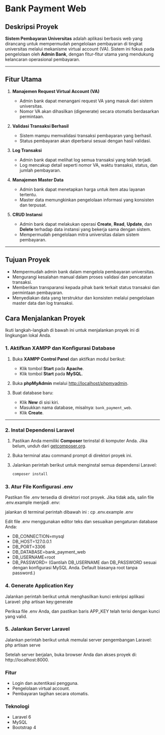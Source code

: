 # Bank Payment Web
## Deskripsi Proyek

**Sistem Pembayaran Universitas** adalah aplikasi berbasis web yang dirancang untuk mempermudah pengelolaan pembayaran di tingkat universitas melalui mekanisme virtual account (VA). Sistem ini fokus pada pengelolaan oleh **Admin Bank**, dengan fitur-fitur utama yang mendukung kelancaran operasional pembayaran.

---

## Fitur Utama

1. **Manajemen Request Virtual Account (VA)**  
   - Admin bank dapat menangani request VA yang masuk dari sistem universitas.  
   - Nomor VA akan dihasilkan (digenerate) secara otomatis berdasarkan permintaan.

2. **Validasi Transaksi Berhasil**  
   - Sistem mampu memvalidasi transaksi pembayaran yang berhasil.  
   - Status pembayaran akan diperbarui sesuai dengan hasil validasi.

3. **Log Transaksi**  
   - Admin bank dapat melihat log semua transaksi yang telah terjadi.  
   - Log mencakup detail seperti nomor VA, waktu transaksi, status, dan jumlah pembayaran.

4. **Manajemen Master Data**  
   - Admin bank dapat menetapkan harga untuk item atau layanan tertentu.  
   - Master data memungkinkan pengelolaan informasi yang konsisten dan terpusat.

5. **CRUD Instansi**  
   - Admin bank dapat melakukan operasi **Create**, **Read**, **Update**, dan **Delete** terhadap data instansi yang bekerja sama dengan sistem.  
   - Mempermudah pengelolaan mitra universitas dalam sistem pembayaran.

---

## Tujuan Proyek

- Mempermudah admin bank dalam mengelola pembayaran universitas.
- Mengurangi kesalahan manual dalam proses validasi dan pencatatan transaksi.
- Memberikan transparansi kepada pihak bank terkait status transaksi dan permintaan pembayaran.
- Menyediakan data yang terstruktur dan konsisten melalui pengelolaan master data dan log transaksi.

## Cara Menjalankan Proyek

Ikuti langkah-langkah di bawah ini untuk menjalankan proyek ini di lingkungan lokal Anda.

### 1. Aktifkan XAMPP dan Konfigurasi Database
1. Buka **XAMPP Control Panel** dan aktifkan modul berikut:
   - Klik tombol **Start** pada **Apache**.
   - Klik tombol **Start** pada **MySQL**.
   
2. Buka **phpMyAdmin** melalui [http://localhost/phpmyadmin](http://localhost/phpmyadmin).

3. Buat database baru:
   - Klik **New** di sisi kiri.
   - Masukkan nama database, misalnya: `bank_payment_web`.
   - Klik **Create**.

---

### 2. Instal Dependensi Laravel
1. Pastikan Anda memiliki **Composer** terinstal di komputer Anda. Jika belum, unduh dari [getcomposer.org](https://getcomposer.org/).
2. Buka terminal atau command prompt di direktori proyek ini.
3. Jalankan perintah berikut untuk menginstal semua dependensi Laravel:

   ```bash
   composer install

### 3. Atur File Konfigurasi .env
Pastikan file .env tersedia di direktori root proyek. Jika tidak ada, salin file .env.example menjadi .env:

jalankan di terminal perintah dibawah ini :
cp .env.example .env

Edit file .env menggunakan editor teks dan sesuaikan pengaturan database Anda:
- DB_CONNECTION=mysql
- DB_HOST=127.0.0.1
- DB_PORT=3306
- DB_DATABASE=bank_payment_web
- DB_USERNAME=root
- DB_PASSWORD= (Gantilah DB_USERNAME dan DB_PASSWORD sesuai dengan konfigurasi MySQL Anda. Default biasanya root tanpa password.)

### 4. Generate Application Key
Jalankan perintah berikut untuk menghasilkan kunci enkripsi aplikasi Laravel:
php artisan key:generate

Periksa file .env Anda, dan pastikan baris APP_KEY telah terisi dengan kunci yang valid.

### 5. Jalankan Server Laravel
Jalankan perintah berikut untuk memulai server pengembangan Laravel:
php artisan serve

Setelah server berjalan, buka browser Anda dan akses proyek di:
http://localhost:8000.

### Fitur
- Login dan autentikasi pengguna.
- Pengelolaan virtual account.
- Pembayaran tagihan secara otomatis.

### Teknologi
- Laravel 6
- MySQL
- Bootstrap 4
